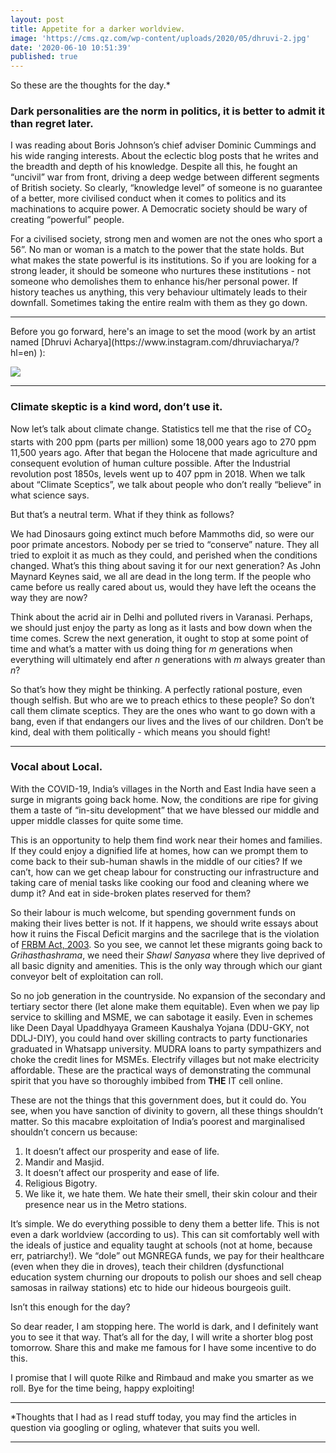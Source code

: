 ```yaml
---
layout: post
title: Appetite for a darker worldview.
image: 'https://cms.qz.com/wp-content/uploads/2020/05/dhruvi-2.jpg'
date: '2020-06-10 10:51:39'
published: true
---
```

So these are the thoughts for the day.*

### Dark personalities are the norm in politics, it is better to admit it than regret later.

I was reading about Boris Johnson’s chief adviser Dominic Cummings and his wide ranging interests. About the eclectic blog posts that he writes and the breadth and depth of his knowledge. Despite all this, he fought an “uncivil” war from front, driving a deep wedge between different segments of British society. So clearly, “knowledge level” of someone is no guarantee of a better, more civilised conduct when it comes to politics and its machinations to acquire power. A Democratic society should be wary of creating “powerful” people.

For a civilised society, strong men and women are not the ones who sport a 56”. No man or woman is a match to the power that the state holds. But what makes the state powerful is its institutions. So if you are looking for a strong leader, it should be someone who nurtures these institutions - not someone who demolishes them to enhance his/her personal power. If history teaches us anything, this very behaviour ultimately leads to their downfall. Sometimes taking the entire realm with them as they go down.

<hr>
Before you go forward, here's an image to set the mood (work by an artist named [Dhruvi Acharya](https://www.instagram.com/dhruviacharya/?hl=en) ):

![](https://cms.qz.com/wp-content/uploads/2020/05/dhruvi-2.jpg)

<hr>

### Climate skeptic is a kind word, don’t use it.

Now let’s talk about climate change. Statistics tell me that the rise of CO<sub>2</sub> starts with 200 ppm (parts per million) some 18,000 years ago to 270 ppm 11,500 years ago. After that began the Holocene that made agriculture and consequent evolution of human culture possible. After the Industrial revolution post 1850s, levels went up to 407 ppm in 2018. When we talk about “Climate Sceptics”, we talk about people who don’t really “believe” in what science says.

But that’s a neutral term. What if they think as follows?

We had Dinosaurs going extinct much before Mammoths did, so were our poor primate ancestors. Nobody per se tried to “conserve” nature. They all tried to exploit it as much as they could, and perished when the conditions changed. What’s this thing about saving it for our next generation? As John Maynard Keynes said, we all are dead in the long term. If the people who came before us really cared about us, would they have left the oceans the way they are now?

Think about the acrid air in Delhi and polluted rivers in Varanasi. Perhaps, we should just enjoy the party as long as it lasts and bow down when the time comes. Screw the next generation, it ought to stop at some point of time and what’s a matter with us doing thing for *m* generations when everything will ultimately end after *n* generations with *m* always greater than *n*? 

So that’s how they might be thinking. A perfectly rational posture, even though selfish. But who are we to preach ethics to these people? So don’t call them climate sceptics. They are the ones who want to go down with a bang, even if that endangers our lives and the lives of our children. Don’t be kind, deal with them politically - which means you should fight!

<hr>

### Vocal about Local.

With the COVID-19, India’s villages in the North and East India have seen a surge in migrants going back home. Now, the conditions are ripe for giving them a taste of “in-situ development” that we have blessed our middle and upper middle classes for quite some time.

This is an opportunity to help them find work near their homes and families. If they could enjoy a dignified life at homes, how can we prompt them to come back to their sub-human shawls in the middle of our cities? If we can’t, how can we get cheap labour for constructing our infrastructure and taking care of menial tasks like cooking our food and cleaning where we dump it? And eat in side-broken plates reserved for them?

So their labour is much welcome, but spending government funds on making their lives better is not. If it happens, we should write essays about how it ruins the Fiscal Deficit margins and the sacrilege that is the violation of [FRBM Act, 2003](https://www.business-standard.com/about/what-is-frbm-act). So you see, we cannot let these migrants going back to *Grihasthashrama*, we need their *Shawl Sanyasa* where they live deprived of all basic dignity and amenities. This is the only way through which our giant conveyor belt of exploitation can roll.

So no job generation in the countryside. No expansion of the secondary and tertiary sector there (let alone make them equitable). Even when we pay lip service to skilling and MSME, we can sabotage it easily. Even in schemes like Deen Dayal Upaddhyaya Grameen Kaushalya Yojana (DDU-GKY, not DDLJ-DIY), you could hand over skilling contracts to party functionaries graduated in Whatsapp university. MUDRA loans to party sympathizers and choke the credit lines for MSMEs. Electrify villages but not make electricity affordable. These are the practical ways of demonstrating the communal spirit that you have so thoroughly imbibed from <b>THE</b> IT cell online. 

These are not the things that this government does, but it could do. You see, when you have sanction of divinity to govern, all these things shouldn’t matter. So this macabre exploitation of India’s poorest and marginalised shouldn’t concern us because:

1. It doesn’t affect our prosperity and ease of life.
2. Mandir and Masjid.
3. It doesn’t affect our prosperity and ease of life.
4. Religious Bigotry.
5. We like it, we hate them. We hate their smell, their skin colour and their presence near us in the Metro stations.

It’s simple. We do everything possible to deny them a better life. This is not even a dark worldview (according to us). This can sit comfortably well with the ideals of justice and equality taught at schools (not at home, because err, patriarchy!). We “dole” out MGNREGA funds, we pay for their healthcare (even when they die in droves), teach their children (dysfunctional education system churning our dropouts to polish our shoes and sell cheap samosas in railway stations) etc to hide our hideous bourgeois guilt.

Isn’t this enough for the day?

So dear reader, I am stopping here. The world is dark, and I definitely want you to see it that way. That’s all for the day, I will write a shorter blog post tomorrow. Share this and make me famous for I have some incentive to do this.

I promise that I will quote Rilke and Rimbaud and make you smarter as we roll. Bye for the time being, happy exploiting!

<hr>
*Thoughts that I had as I read stuff today, you may find the articles in question via googling or ogling, whatever that suits you well.
<hr>
